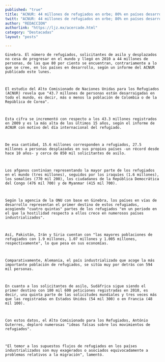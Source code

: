 ```yaml
---
published: "true"
title: "ACNUR: 44 millones de refugiados en orbe; 80% en países desarrollados"
twitt: "ACNUR: 44 millones de refugiados en orbe; 80% en países desarrollados"
author: "REDACCION"
authorlink: "https://ljz.mx/acercade.html"
category: "Destacadas"
layout: "posts"

---
```



  
    Ginebra. El número de refugiados, solicitantes de asilo y desplazados no cesa de progresar en el mundo y llegó en 2010 a 44 millones de personas, de las que 80 por ciento se encuentran, contrariamente a lo que se cree, en los países en desarrollo, según un informe del ACNUR publicado este lunes.
  
  
  
    El estudio del Alto Comisionado de Naciones Unidas para los Refugiados (ACNUR) revela que "43.7 millones de personas están desarraigadas en todo el mundo, es decir, más o menos la población de Colombia o de la República de Corea".
  
  
  
    Esta cifra se incrementó con respecto a los 43.3 millones registrados en 2009 y es la más alta de los últimos 15 años, según el informe de ACNUR con motivo del día internacional del refugiado.
  
  
  
    De esa cantidad, 15.6 millones corresponden a refugiados, 27.5 millones a personas desplazadas en sus propios países -un récord desde hace 10 años- y cerca de 850 mil solicitantes de asilo.
  
  
  
    Los afganos continúan representando la mayor parte de los refugiados en el mundo (tres millones), seguidos por los iraquíes (1.6 millones), los somalíes (770 mil 200), los ciudadanos de la República Democrática del Congo (476 mil 700) y de Myanmar (415 mil 700).
  
  
  
    Según la agencia de la ONU con base en Ginebra, los países en vías de desarrollo representan el primer destino de estos refugiados, acogiendo "cuatro quintas" partes de los refugiados "en un periodo en el que la hostilidad respecto a ellos crece en numerosos países industrializados".
  
  
  
    Así, Pakistán, Irán y Siria cuentan con "las mayores poblaciones de refugiados con 1.9 millones, 1.07 millones y 1.005 millones, respectivamente", lo que pesa en sus economías.
  
  
  
    Comparativamente, Alemania, el país industrializado que acoge la más importante población de refugiados, se sitúa muy por detrás con 594 mil personas.
  
  
  
    En cuanto a los solicitantes de asilo, Sudáfrica sigue siendo el primer destino con 180 mil 600 peticiones registradas en 2010, es decir, una quinta parte de las solicitudes mundiales y tres veces más que las registradas en Estados Unidos (54 mil 300) o en Francia (48 mil 100).
  
  
  
    Con estos datos, el Alto Comisionado para los Refugiados, António Guterres, deploró numerosas "ideas falsas sobre los movimientos de refugiados".
  
  
  
    "El temor a los supuestos flujos de refugiados en los países industrializados son muy exagerados o asociados equivocadamente a problemas relativos a la migración", lamentó.
  

